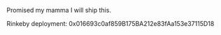 Promised my mamma I will ship this.

Rinkeby deployment: 0x016693c0af859B175BA212e83fAa153e37115D18
